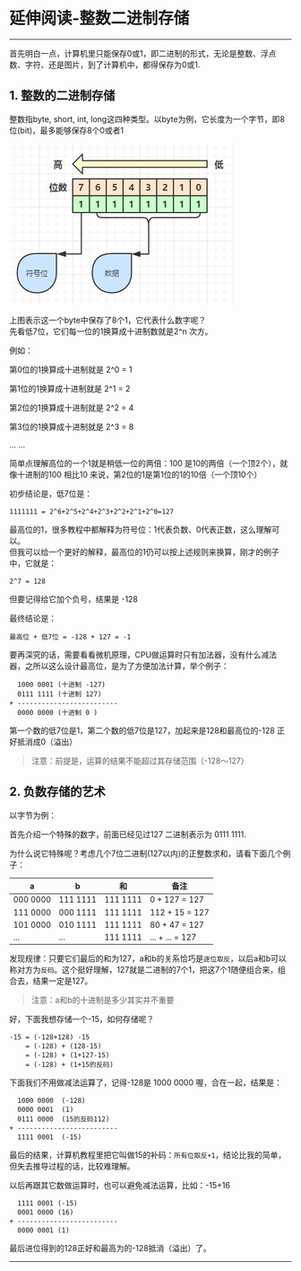 # 延伸阅读-整数二进制存储

---

首先明白一点，计算机里只能保存0或1，即二进制的形式，无论是整数、浮点数、字符、还是图片，到了计算机中，都得保存为0或1.

## 1. 整数的二进制存储

整数指byte, short, int, long这四种类型。以byte为例，它长度为一个字节，即8位\(bit\)，最多能够保存8个0或者1

![](/chapter_last/1.png)

上图表示这一个byte中保存了8个1，它代表什么数字呢？  
先看低7位，它们每一位的1换算成十进制数就是2^n 次方。

例如：

第0位的1换算成十进制就是 2^0 = 1

第1位的1换算成十进制就是 2^1 = 2

第2位的1换算成十进制就是 2^2 = 4

第3位的1换算成十进制就是 2^3 = 8

... ...

简单点理解高位的一个1就是稍低一位的两倍：100 是10的两倍（一个顶2个），就像十进制的100 相比10 来说，第2位的1是第1位的1的10倍（一个顶10个）

初步结论是，低7位是：

```
1111111 = 2^6+2^5+2^4+2^3+2^2+2^1+2^0=127
```

最高位的1，很多教程中都解释为符号位：1代表负数、0代表正数，这么理解可以。  
但我可以给一个更好的解释，最高位的1仍可以按上述规则来换算，刚才的例子中，它就是：

```
2^7 = 128
```

但要记得给它加个负号，结果是 -128

最终结论是：

```
最高位 + 低7位 = -128 + 127 = -1
```

要再深究的话，需要看看微机原理，CPU做运算时只有加法器，没有什么减法器，之所以这么设计最高位，是为了方便加法计算，举个例子：

```
  1000 0001 (十进制 -127)
  0111 1111 (十进制 127)
+ -------------------------
  0000 0000 (十进制 0 )
```

第一个数的低7位是1，第二个数的低7位是127，加起来是128和最高位的-128 正好抵消成0（溢出）

> 注意：前提是，运算的结果不能超过其存储范围（-128～127）

## 2. 负数存储的艺术
以字节为例：

首先介绍一个特殊的数字，前面已经见过127 二进制表示为 0111 1111.

为什么说它特殊呢？考虑几个7位二进制(127以内)的正整数求和，请看下面几个例子：

| a | b | 和 | 备注 |
| --- | --- | --- | --- |
| 000 0000 | 111 1111  | 111 1111 | 0 + 127 = 127 |
| 111 0000 | 000 1111  | 111 1111 | 112 + 15 = 127 |
| 101 0000 | 010 1111  | 111 1111 | 80 + 47 = 127 |
| ... | ...  | 111 1111 | ... + ... = 127 |

发现规律：只要它们最后的和为127，a和b的关系恰巧是`逐位取反`，以后a和b可以称对方为`反码`。这个挺好理解，127就是二进制的7个1，把这7个1随便组合来，组合去，结果一定是127。
> 注意：a和b的十进制是多少其实并不重要

好，下面我想存储一个-15，如何存储呢？

```
-15 = (-128+128) -15
    = (-128) + (128-15)
    = (-128) + (1+127-15)
    = (-128) + (1+15的反码)
``` 

下面我们不用做减法运算了，记得-128是 1000 0000 喔，合在一起，结果是：

```
  1000 0000  (-128)
  0000 0001  (1)
  0111 0000  (15的反码112)
+ -------------------------
  1111 0001  (-15)
```

最后的结果，计算机教程里把它叫做15的补码：`所有位取反+1`，结论比我的简单，但失去推导过程的话，比较难理解。

以后再跟其它数做运算时，也可以避免减法运算，比如：-15+16
```
  1111 0001 (-15)
  0001 0000 (16)
+ -------------------------
  0000 0001 (1)
```
最后进位得到的128正好和最高为的-128抵消（溢出）了。

---



